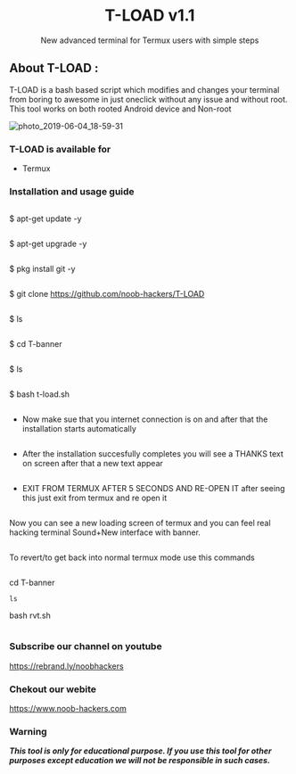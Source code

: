 <h1 align="center">T-LOAD v1.1</h1>
<p align="center">
      New advanced terminal for Termux users with simple steps
</p>

## About T-LOAD :

T-LOAD is a bash based script which modifies and changes your terminal from boring to awesome in just oneclick without any issue and without root. This tool works on both rooted Android device and Non-root

![photo_2019-06-04_18-59-31](https://user-images.githubusercontent.com/49580304/58883803-c6ff2000-86fc-11e9-8897-362830f1781d.jpg)

### T-LOAD is available for

* Termux

### Installation and usage guide
```
```
$ apt-get update -y
```
```
$ apt-get upgrade -y
```
```
$ pkg install git -y
```
```
$ git clone https://github.com/noob-hackers/T-LOAD
```
```
$ ls
```
```
$ cd T-banner
```
```
$ ls
```
```
$ bash t-load.sh
```
```
* Now make sue that you internet connection is on and after that the installation starts automatically
```
```
* After the installation succesfully completes you will see a THANKS text on screen after that a new text appear
```
```
* EXIT FROM TERMUX AFTER 5 SECONDS AND RE-OPEN IT after seeing this just exit from termux and re open it 
```
```
Now you can see a new loading screen of termux and you can feel real hacking terminal Sound+New interface with banner. 
```
```
To revert/to get back into normal termux mode use this commands
```
```
cd T-banner
```
ls
```
bash rvt.sh
```
```

### Subscribe our channel on youtube
https://rebrand.ly/noobhackers

### Chekout our webite 
https://www.noob-hackers.com
     
### Warning

***This tool is only for educational purpose. If you use this tool for other purposes except education we will not be responsible in such cases.***
